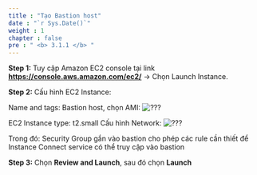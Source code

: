 ```yaml
---
title : "Tạo Bastion host"
date : "`r Sys.Date()`"
weight : 1
chapter : false
pre : " <b> 3.1.1 </b> "
---
```

**Step 1:** Tuy cập Amazon EC2 console tại link **https://console.aws.amazon.com/ec2/** -> Chọn Launch Instance.

**Step 2:** Cấu hình EC2 Instance:

Name and tags: Bastion host, chọn AMI:
![???](/images/003.1-create-bastion-host/1.png)

EC2 Instance type: t2.small
Cấu hình Network:
![???](/images/003.1-create-bastion-host/2.png)

Trong đó: Security Group gắn vào bastion cho phép các rule cần thiết để Instance Connect service có thể truy cập vào bastion

**Step 3:** Chọn **Review and Launch**, sau đó chọn **Launch**

